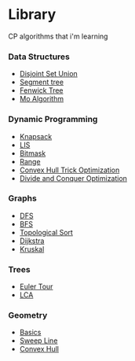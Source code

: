 # Library
CP algorithms that i'm learning

### Data Structures
- [Disjoint Set Union](https://github.com/pagodepaiva/Library/blob/main/Codes/Data%20Structures/DSU.cpp)
- [Segment tree]()
- [Fenwick Tree]()
- [Mo Algorithm](https://github.com/pagodepaiva/Library/blob/main/Codes/Data%20Structures/Mo.cpp)

### Dynamic Programming
- [Knapsack]()
- [LIS]()
- [Bitmask](https://github.com/pagodepaiva/Library/blob/main/Codes/DP/bitmask.cpp)
- [Range]()
- [Convex Hull Trick Optimization]()
- [Divide and Conquer Optimization]()

### Graphs
- [DFS]()
- [BFS](https://github.com/pagodepaiva/Library/blob/main/Codes/Graphs/BFS.cpp)
- [Topological Sort]()
- [Dijkstra]()
- [Kruskal]()

### Trees
- [Euler Tour]()
- [LCA](https://github.com/pagodepaiva/Library/blob/main/Codes/Trees/LCA.cpp)

### Geometry
- [Basics]()
- [Sweep Line]()
- [Convex Hull]()
